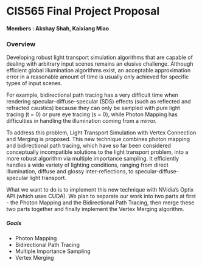 # CIS565 Final Project Proposal
#### Members : Akshay Shah, Kaixiang Miao
### Overview

Developing robust light transport simulation algorithms that are capable of dealing with arbitrary input scenes remains an elusive challenge. Although efficient global illumination algorithms exist, an acceptable approximation error in a reasonable amount of time is usually only achieved for specific types of input scenes.

For example, bidirectional path tracing has a very difficult time when rendering specular–diffuse–specular (SDS) effects (such as reflected and refracted caustics) because they can only be sampled with pure light tracing (t = 0) or pure eye tracing (s = 0), while Photon Mapping has difficulties in handling the illumination coming from a mirror.

To address this problem, Light Transport Simulation with Vertex Connection and Merging is proposed. This new technique combines photon mapping and bidirectional path tracing, which have so far been considered conceptually incompatible solutions to the light transport problem, into a more robust algorithm via multiple importance sampling. It efficiently handles a wide variety of lighting conditions, ranging from direct illumination, diffuse and glossy inter-reflections, to specular-diffuse-specular light transport.

What we want to do is to implement this new technique with NVidia’s Optix API (which uses CUDA). We plan to separate our work into two parts at first - the Photon Mapping and the Bidirectional Path Tracing, then merge these two parts together and finally implement the Vertex Merging algorithm.

##### Goals

* Photon Mapping
* Bidirectional Path Tracing
* Multiple Importance Sampling
* Vertex Merging
